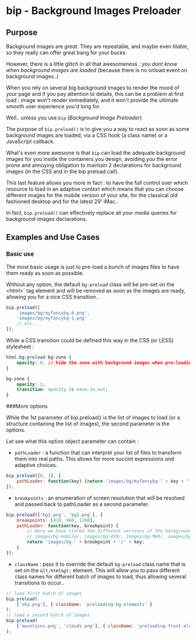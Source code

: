 bip - Background Images Preloader
=================================

Purpose
-------
Background images are _great_. They are repeatable, and maybe even _tilable_, so they really can offer great bang for your bucks.

However, there is a little glitch in all that awesomeness : _you dont know when background images are loaded_ (because there is no onload event on background images..)

When you rely on several big background images to render the mood of your page and if you pay attention to details, this can be a problem at first load : image won't render immediately, and it won't provide the ultimate smooth user experience you'd long for.

Well.. unless you use `bip` (_Background Image Preloader_)

The purpose of `bip.preload()` is to give you a way to react as soon as some background images are loaded, via a CSS hook (a class name) or a JavaScript callback.

What's even more awesome is that `bip` can load the adequate background images for you inside the containers you design, avoiding you the error prone and annoying obligation to maintain 2 declarations for background images (in the CSS and in the bip preload call).

This last feature allows you more in fact : to have the full control over which resource to load in an adaptive context which means that you can choose different images for the mobile version of your site, for the classical old fashioned desktop and for the latest 29' iMac..

In fact, `bip.preload()` can effectively replace all your media queries for background-images declarations.

Examples and Use Cases
----------------------

### Basic use

The most basic usage is just to pre-load a bunch of images files to have them ready as soon as possible.

Without any option, the default `bg-preload` class will be pre-set on the &lt;html&gt;` tag element and will be removed as soon as the images are ready, allowing you for a nice CSS transition..

```javascript
bip.preload([
    'images/bg/myfancybg-0.png',
    'images/bg/myfancybg-1.png'
    // etc..
]);
```

While a CSS transition could be defined this way in the CSS (or LESS) stylesheet :

```css
html.bg-preload bg-zone {
	opacity: 0; // hide the zone with background images when pre-loading
}

bg-zone {
	opacity: 1;
	transition: opacity 2s ease-in-out;
}
```

###More options

While the 1st parameter of bip.preload() is the list of images to load (or a structure containing the list of images), the second parameter is the options.

Let see what this option object parameter can contain :

* `pathLoader` : a function that can interpret your list of files to transform them into real paths. This allows for more succint expressions and adaptive choices.

```javascript
bip.preload([0, 1], {
    pathLoader: function(key) {return 'images/bg/myfancybg-' + key + '.png';}
});
```

* `breakpoints` : an enumeration of screen resolution that will be resolved and passed back to pathLoader as a second parameter.

```javascript
bip.preload(['bg1.png', 'bg2.png'], {
    breakpoints: [420, 960, 1200],
    pathLoader: function(key, breakpoint) {
        // Here we have stored the different versions of the background images in different folders as follows :
        // images/bg-mobile/, images/bg-420/, images/bg-960/, images/bg-1200/
        return 'images/bg-' + breakpoint + '/' + key;
    }
});
```

* `className` : pass it to override the default `bg-preload` class name that is set on the `&lt;html&gt;` element. This will allow you to pass different class names for different batch of images to load, thus allowing several transitions to occur..

```javascript
// load first batch of images
bip.preload(
    ['sky.png'], { className: 'preloading-bg-elements' }
);
// load a second batch of images
bip.preload(
    ['mountains.png', 'clouds.png'], { className: 'preloading-front-elements' }
);
```
